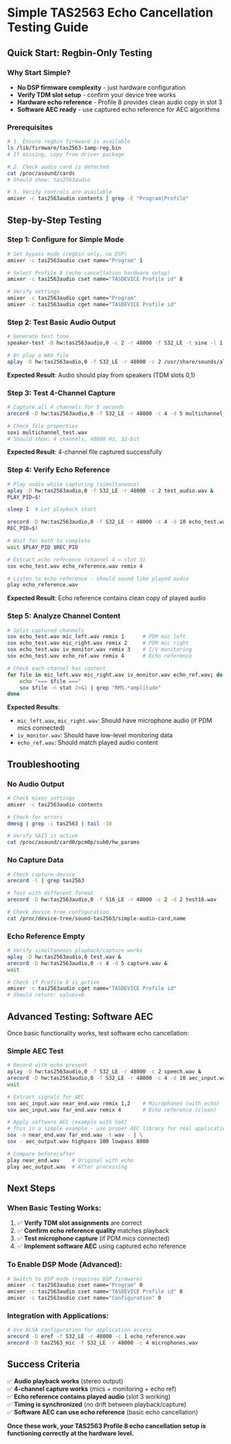 # Simple TAS2563 Echo Cancellation Testing Guide

## Quick Start: Regbin-Only Testing

### Why Start Simple?
- **No DSP firmware complexity** - just hardware configuration
- **Verify TDM slot setup** - confirm your device tree works
- **Hardware echo reference** - Profile 8 provides clean audio copy in slot 3
- **Software AEC ready** - use captured echo reference for AEC algorithms

### Prerequisites
```bash
# 1. Ensure regbin firmware is available
ls /lib/firmware/tas2563-1amp-reg.bin
# If missing, copy from driver package

# 2. Check audio card is detected
cat /proc/asound/cards
# Should show: tas2563audio

# 3. Verify controls are available
amixer -c tas2563audio contents | grep -E "Program|Profile"
```

## Step-by-Step Testing

### Step 1: Configure for Simple Mode
```bash
# Set bypass mode (regbin only, no DSP)
amixer -c tas2563audio cset name="Program" 1

# Select Profile 8 (echo cancellation hardware setup)  
amixer -c tas2563audio cset name="TASDEVICE Profile id" 8

# Verify settings
amixer -c tas2563audio cget name="Program"
amixer -c tas2563audio cget name="TASDEVICE Profile id"
```

### Step 2: Test Basic Audio Output
```bash
# Generate test tone
speaker-test -D hw:tas2563audio,0 -c 2 -r 48000 -f S32_LE -t sine -l 1

# Or play a WAV file
aplay -D hw:tas2563audio,0 -f S32_LE -r 48000 -c 2 /usr/share/sounds/alsa/Front_Left.wav
```

**Expected Result**: Audio should play from speakers (TDM slots 0,1)

### Step 3: Test 4-Channel Capture
```bash
# Capture all 4 channels for 5 seconds
arecord -D hw:tas2563audio,0 -f S32_LE -r 48000 -c 4 -d 5 multichannel_test.wav

# Check file properties
soxi multichannel_test.wav
# Should show: 4 channels, 48000 Hz, 32-bit
```

**Expected Result**: 4-channel file captured successfully

### Step 4: Verify Echo Reference
```bash
# Play audio while capturing (simultaneous)
aplay -D hw:tas2563audio,0 -f S32_LE -r 48000 -c 2 test_audio.wav &
PLAY_PID=$!

sleep 1  # Let playback start

arecord -D hw:tas2563audio,0 -f S32_LE -r 48000 -c 4 -d 10 echo_test.wav &
REC_PID=$!

# Wait for both to complete
wait $PLAY_PID $REC_PID

# Extract echo reference (channel 4 = slot 3)
sox echo_test.wav echo_reference.wav remix 4

# Listen to echo reference - should sound like played audio
play echo_reference.wav
```

**Expected Result**: Echo reference contains clean copy of played audio

### Step 5: Analyze Channel Content
```bash
# Split captured channels
sox echo_test.wav mic_left.wav remix 1      # PDM mic left
sox echo_test.wav mic_right.wav remix 2     # PDM mic right
sox echo_test.wav iv_monitor.wav remix 3    # I/V monitoring
sox echo_test.wav echo_ref.wav remix 4      # Echo reference

# Check each channel has content
for file in mic_left.wav mic_right.wav iv_monitor.wav echo_ref.wav; do
    echo "=== $file ==="
    sox $file -n stat 2>&1 | grep "RMS.*amplitude"
done
```

**Expected Results**:
- `mic_left.wav`, `mic_right.wav`: Should have microphone audio (if PDM mics connected)
- `iv_monitor.wav`: Should have low-level monitoring data
- `echo_ref.wav`: Should match played audio content

## Troubleshooting

### No Audio Output
```bash
# Check mixer settings
amixer -c tas2563audio contents

# Check for errors
dmesg | grep -i tas2563 | tail -10

# Verify SAI3 is active
cat /proc/asound/card0/pcm0p/sub0/hw_params
```

### No Capture Data
```bash
# Check capture device
arecord -l | grep tas2563

# Test with different format
arecord -D hw:tas2563audio,0 -f S16_LE -r 48000 -c 2 -d 2 test16.wav

# Check device tree configuration
cat /proc/device-tree/sound-tas2563/simple-audio-card,name
```

### Echo Reference Empty
```bash
# Verify simultaneous playback/capture works
aplay -D hw:tas2563audio,0 test.wav &
arecord -D hw:tas2563audio,0 -c 4 -d 5 capture.wav &
wait

# Check if Profile 8 is active
amixer -c tas2563audio cget name="TASDEVICE Profile id"
# Should return: values=8
```

## Advanced Testing: Software AEC

Once basic functionality works, test software echo cancellation:

### Simple AEC Test
```bash
# Record with echo present
aplay -D hw:tas2563audio,0 -f S32_LE -r 48000 -c 2 speech.wav &
arecord -D hw:tas2563audio,0 -f S32_LE -r 48000 -c 4 -d 10 aec_input.wav &
wait

# Extract signals for AEC
sox aec_input.wav near_end.wav remix 1,2    # Microphones (with echo)
sox aec_input.wav far_end.wav remix 4       # Echo reference (clean)

# Apply software AEC (example with SoX)
# This is a simple example - use proper AEC library for real applications
sox -m near_end.wav far_end.wav -t wav - | \
sox - aec_output.wav highpass 100 lowpass 8000

# Compare before/after
play near_end.wav    # Original with echo
play aec_output.wav  # After processing
```

## Next Steps

### When Basic Testing Works:
1. ✅ **Verify TDM slot assignments** are correct
2. ✅ **Confirm echo reference quality** matches playback
3. ✅ **Test microphone capture** (if PDM mics connected)
4. ✅ **Implement software AEC** using captured echo reference

### To Enable DSP Mode (Advanced):
```bash
# Switch to DSP mode (requires DSP firmware)
amixer -c tas2563audio cset name="Program" 0
amixer -c tas2563audio cset name="TASDEVICE Profile id" 8
amixer -c tas2563audio cset name="Configuration" 0
```

### Integration with Applications:
```bash
# Use ALSA configuration for application access
arecord -D eref -f S32_LE -r 48000 -c 1 echo_reference.wav
arecord -D tas2563_mic -f S32_LE -r 48000 -c 4 microphones.wav
```

## Success Criteria

✅ **Audio playback works** (stereo output)  
✅ **4-channel capture works** (mics + monitoring + echo ref)  
✅ **Echo reference contains played audio** (slot 3 working)  
✅ **Timing is synchronized** (no drift between playback/capture)  
✅ **Software AEC can use echo reference** (basic echo cancellation)

**Once these work, your TAS2563 Profile 8 echo cancellation setup is functioning correctly at the hardware level.**
